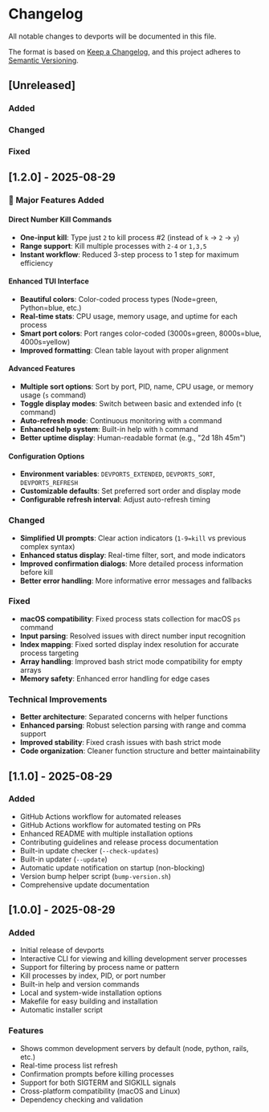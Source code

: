 # Changelog

All notable changes to devports will be documented in this file.

The format is based on [Keep a Changelog](https://keepachangelog.com/en/1.0.0/),
and this project adheres to [Semantic Versioning](https://semver.org/spec/v2.0.0.html).

## [Unreleased]

### Added

### Changed

### Fixed

## [1.2.0] - 2025-08-29

### 🚀 Major Features Added

#### Direct Number Kill Commands
- **One-input kill**: Type just `2` to kill process #2 (instead of `k` → `2` → `y`)
- **Range support**: Kill multiple processes with `2-4` or `1,3,5`
- **Instant workflow**: Reduced 3-step process to 1 step for maximum efficiency

#### Enhanced TUI Interface
- **Beautiful colors**: Color-coded process types (Node=green, Python=blue, etc.)
- **Real-time stats**: CPU usage, memory usage, and uptime for each process
- **Smart port colors**: Port ranges color-coded (3000s=green, 8000s=blue, 4000s=yellow)
- **Improved formatting**: Clean table layout with proper alignment

#### Advanced Features
- **Multiple sort options**: Sort by port, PID, name, CPU usage, or memory usage (`s` command)
- **Toggle display modes**: Switch between basic and extended info (`t` command)  
- **Auto-refresh mode**: Continuous monitoring with `a` command
- **Enhanced help system**: Built-in help with `h` command
- **Better uptime display**: Human-readable format (e.g., "2d 18h 45m")

#### Configuration Options
- **Environment variables**: `DEVPORTS_EXTENDED`, `DEVPORTS_SORT`, `DEVPORTS_REFRESH`
- **Customizable defaults**: Set preferred sort order and display mode
- **Configurable refresh interval**: Adjust auto-refresh timing

### Changed
- **Simplified UI prompts**: Clear action indicators (`1-9=kill` vs previous complex syntax)
- **Enhanced status display**: Real-time filter, sort, and mode indicators
- **Improved confirmation dialogs**: More detailed process information before kill
- **Better error handling**: More informative error messages and fallbacks

### Fixed
- **macOS compatibility**: Fixed process stats collection for macOS `ps` command
- **Input parsing**: Resolved issues with direct number input recognition
- **Index mapping**: Fixed sorted display index resolution for accurate process targeting
- **Array handling**: Improved bash strict mode compatibility for empty arrays
- **Memory safety**: Enhanced error handling for edge cases

### Technical Improvements
- **Better architecture**: Separated concerns with helper functions
- **Enhanced parsing**: Robust selection parsing with range and comma support
- **Improved stability**: Fixed crash issues with bash strict mode
- **Code organization**: Cleaner function structure and better maintainability

## [1.1.0] - 2025-08-29

### Added
- GitHub Actions workflow for automated releases
- GitHub Actions workflow for automated testing on PRs
- Enhanced README with multiple installation options
- Contributing guidelines and release process documentation
- Built-in update checker (`--check-updates`)
- Built-in updater (`--update`)  
- Automatic update notification on startup (non-blocking)
- Version bump helper script (`bump-version.sh`)
- Comprehensive update documentation

## [1.0.0] - 2025-08-29

### Added
- Initial release of devports
- Interactive CLI for viewing and killing development server processes
- Support for filtering by process name or pattern
- Kill processes by index, PID, or port number
- Built-in help and version commands
- Local and system-wide installation options
- Makefile for easy building and installation
- Automatic installer script

### Features
- Shows common development servers by default (node, python, rails, etc.)
- Real-time process list refresh
- Confirmation prompts before killing processes
- Support for both SIGTERM and SIGKILL signals
- Cross-platform compatibility (macOS and Linux)
- Dependency checking and validation